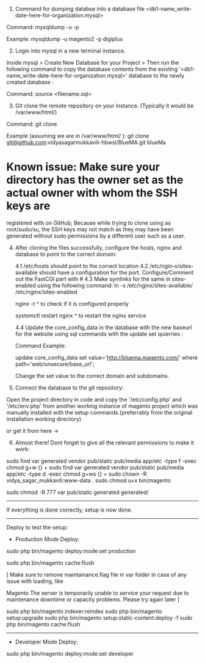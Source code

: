 1. Command for dumping databse into a database file <db1-name_write-date-here-for-organization.mysql>

Command:
mysqldump -u <msql-username> -p <db-name-to-copy-from>

Example:
mysqldump -u magento2 -p digiplus

2. Login into mysql in a new terminal instance.

Inside mysql > Create New Database for your Project > Then run the following command to copy the database
contents from the existing '<db1-name_write-date-here-for-organization.mysql>' database to the newly created database :

Command:
source <filename.sql>

3. Git clone the remote repository on your instance. (Typically it would be /var/www/html/<your-project-name>)

Command:
git clone <github ssh repo link> <your-project-directory-name>

Example (assuming we are in /var/www/html/ ):
git clone git@github.com:vidyasagarmukkavili-hbwsl/BlueMA.git blueMa

# Known issue: Make sure your directory has the owner set as the actual owner with whom the SSH keys are

registered with on GitHub;
Because while trying to clone using as root/sudo/su, the SSH keys may not match as they may have
been generated without sudo permissions by a different user such as a user.

4. After cloning the files successfully, configure the hosts, nginx and database to point to the correct domain:

   4.1 /etc/hosts should point to the correct location
   4.2 /etc/ngin-x/sites-available should have a configuration for the port.
   Configure/Comment out the FastCGI part with #
   4.3 Make symlinks for the same in sites-enabled using the following command:
   ln -s /etc/nginx/sites-available/<your-site-configuration-file-name> /etc/nginx/sites-enabled

   nginx -t
   ^ to check if it is configured properly

   systemctl restart nginx
   ^ to restart the nginx service

   4.4 Update the core_config_data in the database with the new baseurl for the website using sql commands
   with the update set quierries :

   Command Example:

   update core_config_data
   set value='http://bluema.magento.com/'
   where path='web/unsecure/base_url';

   Change the set value to the correct domain and subdomains.

5. Connect the database to the git repository:

Open the project directory in code and copy the '<magento-project-instance>/etc/config.php' and
'<magento-project-instance>/etc/env.php' from another working instance of magento project which was
manually installed with the setup commands.(preferrably from the original installation working directory)

or get it from here ->

6. Almost there! Dont forget to give all the relevant permissions to make it work:

sudo find var generated vendor pub/static pub/media app/etc -type f -exec chmod g+w {} +
sudo find var generated vendor pub/static pub/media app/etc -type d -exec chmod g+ws {} +
sudo chown -R vidya_sagar_mukkavili:www-data .
sudo chmod u+x bin/magento

sudo chmod -R 777 var pub/static generated generated/

---

If everything is done correctly, setup is now done.

---

Deploy to test the setup:

- Production Mode Deploy:

sudo php bin/magento deploy:mode:set production

sudo php bin/magento cache:flush

[
Make sure to remove maintainance.flag file in var folder in case of any issue with loading, like

Magento The server is temporarily unable to service your request due to maintenance downtime or capacity problems. Please try again later
]

sudo php bin/magento indexer:reindex
sudo php bin/magento setup:upgrade
sudo php bin/magento setup:static-content:deploy -f
sudo php bin/magento cache:flush

---

- Developer Mode Deploy:

sudo php bin/magento deploy:mode:set developer

